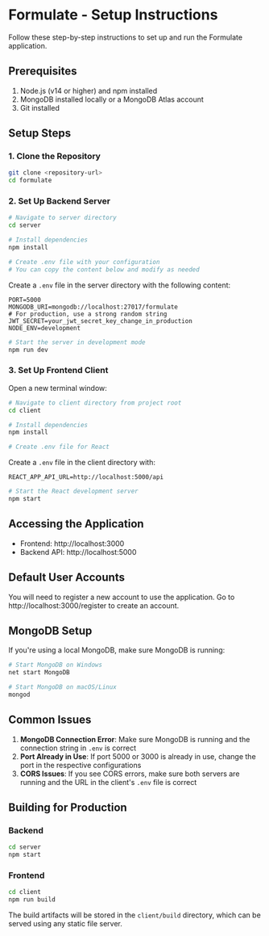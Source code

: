 # Formulate - Setup Instructions

Follow these step-by-step instructions to set up and run the Formulate application.

## Prerequisites

1. Node.js (v14 or higher) and npm installed
2. MongoDB installed locally or a MongoDB Atlas account
3. Git installed

## Setup Steps

### 1. Clone the Repository

```bash
git clone <repository-url>
cd formulate
```

### 2. Set Up Backend Server

```bash
# Navigate to server directory
cd server

# Install dependencies
npm install

# Create .env file with your configuration
# You can copy the content below and modify as needed
```

Create a `.env` file in the server directory with the following content:

```
PORT=5000
MONGODB_URI=mongodb://localhost:27017/formulate
# For production, use a strong random string
JWT_SECRET=your_jwt_secret_key_change_in_production
NODE_ENV=development
```

```bash
# Start the server in development mode
npm run dev
```

### 3. Set Up Frontend Client

Open a new terminal window:

```bash
# Navigate to client directory from project root
cd client

# Install dependencies
npm install

# Create .env file for React
```

Create a `.env` file in the client directory with:

```
REACT_APP_API_URL=http://localhost:5000/api
```

```bash
# Start the React development server
npm start
```

## Accessing the Application

- Frontend: http://localhost:3000
- Backend API: http://localhost:5000

## Default User Accounts

You will need to register a new account to use the application. Go to http://localhost:3000/register to create an account.

## MongoDB Setup

If you're using a local MongoDB, make sure MongoDB is running:

```bash
# Start MongoDB on Windows
net start MongoDB

# Start MongoDB on macOS/Linux
mongod
```

## Common Issues

1. **MongoDB Connection Error**: Make sure MongoDB is running and the connection string in `.env` is correct
2. **Port Already in Use**: If port 5000 or 3000 is already in use, change the port in the respective configurations
3. **CORS Issues**: If you see CORS errors, make sure both servers are running and the URL in the client's `.env` file is correct

## Building for Production

### Backend

```bash
cd server
npm start
```

### Frontend

```bash
cd client
npm run build
```

The build artifacts will be stored in the `client/build` directory, which can be served using any static file server. 